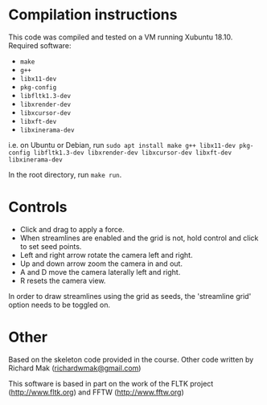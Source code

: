 # Compilation instructions

This code was compiled and tested on a VM running Xubuntu 18.10. Required software:

* `make`
* `g++`
* `libx11-dev`
* `pkg-config`
* `libfltk1.3-dev`
* `libxrender-dev`
* `libxcursor-dev`
* `libxft-dev`
* `libxinerama-dev`

i.e. on Ubuntu or Debian, run `sudo apt install make g++ libx11-dev pkg-config libfltk1.3-dev libxrender-dev libxcursor-dev libxft-dev libxinerama-dev`

In the root directory, run `make run`.

# Controls

* Click and drag to apply a force.
* When streamlines are enabled and the grid is not, hold control and click to set seed points.
* Left and right arrow rotate the camera left and right.
* Up and down arrow zoom the camera in and out.
* A and D move the camera laterally left and right.
* R resets the camera view.

In order to draw streamlines using the grid as seeds, the 'streamline grid' option needs to be toggled on. 

# Other

Based on the skeleton code provided in the course. Other code written by Richard Mak (richardwmak@gmail.com)

This software is based in part on the work of the FLTK project (http://www.fltk.org) and FFTW (http://www.fftw.org)
